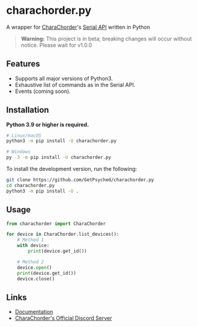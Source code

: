 # charachorder.py

A wrapper for [CharaChorder](https://www.charachorder.com)'s [Serial API](https://docs.charachorder.com/SerialAPI.html) written in Python

> **Warning:**
> This project is in beta; breaking changes will occur without notice. Please wait for v1.0.0

## Features

- Supports all major versions of Python3.
- Exhaustive list of commands as in the Serial API.
- Events (coming soon).

## Installation

**Python 3.9 or higher is required.**

```sh
# Linux/macOS
python3 -m pip install -U charachorder.py

# Windows
py -3 -m pip install -U charachorder.py
```

To install the development version, run the following:
```sh
git clone https://github.com/GetPsyched/charachorder.py
cd charachorder.py
python3 -m pip install -U .
```

## Usage

```py
from charachorder import CharaChorder

for device in CharaChorder.list_devices():
    # Method 1
    with device:
        print(device.get_id())

    # Method 2
    device.open()
    print(device.get_id())
    device.close()
```

## Links

- [Documentation](https://getpsyched.github.io/charachorder.py)
- [CharaChorder's Official Discord Server](https://discord.gg/QZJeZGtznG)
